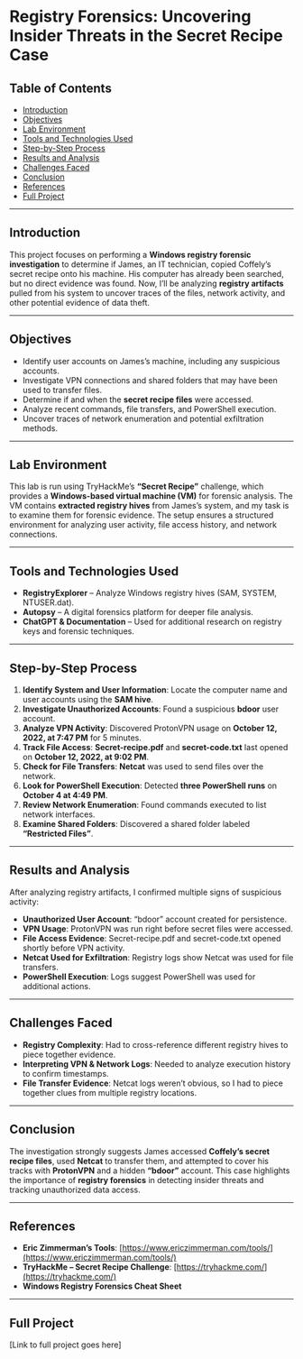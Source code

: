 # Registry Forensics: Uncovering Insider Threats in the Secret Recipe Case  

## Table of Contents  
- [Introduction](#introduction)  
- [Objectives](#objectives)  
- [Lab Environment](#lab-environment)  
- [Tools and Technologies Used](#tools-and-technologies-used)  
- [Step-by-Step Process](#step-by-step-process)  
- [Results and Analysis](#results-and-analysis)  
- [Challenges Faced](#challenges-faced)  
- [Conclusion](#conclusion)  
- [References](#references)  
- [Full Project](#full-project)  

---

## Introduction  
This project focuses on performing a **Windows registry forensic investigation** to determine if James, an IT technician, copied Coffely’s secret recipe onto his machine. His computer has already been searched, but no direct evidence was found. Now, I’ll be analyzing **registry artifacts** pulled from his system to uncover traces of the files, network activity, and other potential evidence of data theft.  

---

## Objectives  
- Identify user accounts on James’s machine, including any suspicious accounts.  
- Investigate VPN connections and shared folders that may have been used to transfer files.  
- Determine if and when the **secret recipe files** were accessed.  
- Analyze recent commands, file transfers, and PowerShell execution.  
- Uncover traces of network enumeration and potential exfiltration methods.  

---

## Lab Environment  
This lab is run using TryHackMe’s **“Secret Recipe”** challenge, which provides a **Windows-based virtual machine (VM)** for forensic analysis. The VM contains **extracted registry hives** from James’s system, and my task is to examine them for forensic evidence. The setup ensures a structured environment for analyzing user activity, file access history, and network connections.  

---

## Tools and Technologies Used  
- **RegistryExplorer** – Analyze Windows registry hives (SAM, SYSTEM, NTUSER.dat).  
- **Autopsy** – A digital forensics platform for deeper file analysis.  
- **ChatGPT & Documentation** – Used for additional research on registry keys and forensic techniques.  

---

## Step-by-Step Process  
1. **Identify System and User Information**: Locate the computer name and user accounts using the **SAM hive**.  
2. **Investigate Unauthorized Accounts**: Found a suspicious **bdoor** user account.  
3. **Analyze VPN Activity**: Discovered ProtonVPN usage on **October 12, 2022, at 7:47 PM** for 5 minutes.  
4. **Track File Access**: **Secret-recipe.pdf** and **secret-code.txt** last opened on **October 12, 2022, at 9:02 PM**.  
5. **Check for File Transfers**: **Netcat** was used to send files over the network.  
6. **Look for PowerShell Execution**: Detected **three PowerShell runs** on **October 4 at 4:49 PM**.  
7. **Review Network Enumeration**: Found commands executed to list network interfaces.  
8. **Examine Shared Folders**: Discovered a shared folder labeled **“Restricted Files”**.  

---

## Results and Analysis  
After analyzing registry artifacts, I confirmed multiple signs of suspicious activity:  
- **Unauthorized User Account**: “bdoor” account created for persistence.  
- **VPN Usage**: ProtonVPN was run right before secret files were accessed.  
- **File Access Evidence**: Secret-recipe.pdf and secret-code.txt opened shortly before VPN activity.  
- **Netcat Used for Exfiltration**: Registry logs show Netcat was used for file transfers.  
- **PowerShell Execution**: Logs suggest PowerShell was used for additional actions.  

---

## Challenges Faced  
- **Registry Complexity**: Had to cross-reference different registry hives to piece together evidence.  
- **Interpreting VPN & Network Logs**: Needed to analyze execution history to confirm timestamps.  
- **File Transfer Evidence**: Netcat logs weren’t obvious, so I had to piece together clues from multiple registry locations.  

---

## Conclusion  
The investigation strongly suggests James accessed **Coffely’s secret recipe files**, used **Netcat** to transfer them, and attempted to cover his tracks with **ProtonVPN** and a hidden **“bdoor”** account. This case highlights the importance of **registry forensics** in detecting insider threats and tracking unauthorized data access.  

---

## References  
- **Eric Zimmerman’s Tools**: [https://www.ericzimmerman.com/tools/](https://www.ericzimmerman.com/tools/)  
- **TryHackMe – Secret Recipe Challenge**: [https://tryhackme.com/](https://tryhackme.com/)  
- **Windows Registry Forensics Cheat Sheet**  

---

## Full Project  
[Link to full project goes here]  

